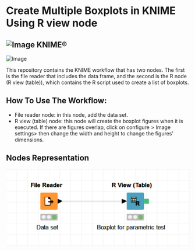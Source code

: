 # Create Multiple Boxplots in KNIME Using R view node
## ![Image](https://www.knime.com/files/knime_logo_github_40x40_4layers.png) KNIME®
![Image](https://www.r-project.org/Rlogo.png)

This repository contains the KNIME workflow that has two nodes. The first is the file reader that includes the data frame, and the second is the R node (R view (table)), which contains the R script used to create a list of boxplots.

## How To Use The Workflow:
- File reader node: in this node, add the data set.
- R view (table) node: this node will create the boxplot figures when it is executed. If there are figures overlap, click on configure > Image settings> then change the width and height to change the figures' dimensions.


## Nodes Representation 
![Image](https://raw.githubusercontent.com/SuadAshammari/KNIME_R.node_Boxplots/main/ImageExample/boxplots%20Screenshot%202021-01-12%20131257.png?token=ASMBS7WK7JPKAWAAHORYQJS77XVMU)

